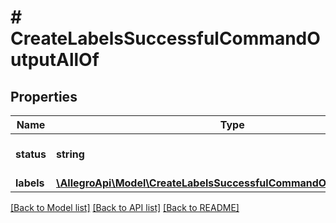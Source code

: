 # # CreateLabelsSuccessfulCommandOutputAllOf

## Properties

Name | Type | Description | Notes
------------ | ------------- | ------------- | -------------
**status** | **string** |  | [optional] [default to 'SUCCESSFUL']
**labels** | [**\AllegroApi\Model\CreateLabelsSuccessfulCommandOutputAllOfLabels**](CreateLabelsSuccessfulCommandOutputAllOfLabels.md) |  |

[[Back to Model list]](../../README.md#models) [[Back to API list]](../../README.md#endpoints) [[Back to README]](../../README.md)
